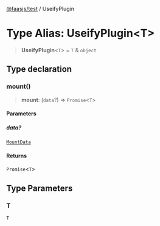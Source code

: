 [@faasjs/test](../README.md) / UseifyPlugin

# Type Alias: UseifyPlugin\<T\>

> **UseifyPlugin**\<`T`\> = `T` & `object`

## Type declaration

### mount()

> **mount**: (`data`?) => `Promise`\<`T`\>

#### Parameters

##### data?

[`MountData`](MountData.md)

#### Returns

`Promise`\<`T`\>

## Type Parameters

### T

`T`
